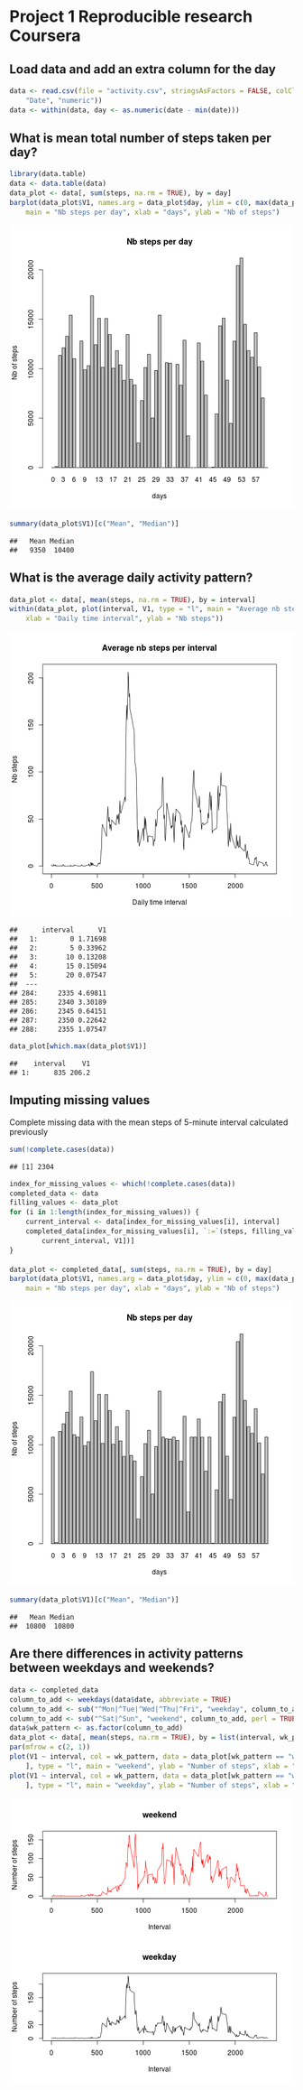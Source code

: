 Project 1 Reproducible research Coursera
========================================================

## Load data and add an extra column for the day


```r
data <- read.csv(file = "activity.csv", stringsAsFactors = FALSE, colClasses = c("numeric", 
    "Date", "numeric"))
data <- within(data, day <- as.numeric(date - min(date)))
```


## What is mean total number of steps taken per day?


```r
library(data.table)
data <- data.table(data)
data_plot <- data[, sum(steps, na.rm = TRUE), by = day]
barplot(data_plot$V1, names.arg = data_plot$day, ylim = c(0, max(data_plot$V1)), 
    main = "Nb steps per day", xlab = "days", ylab = "Nb of steps")
```

![plot of chunk unnamed-chunk-2](figure/unnamed-chunk-2.png) 

```r
summary(data_plot$V1)[c("Mean", "Median")]
```

```
##   Mean Median 
##   9350  10400
```


## What is the average daily activity pattern?


```r
data_plot <- data[, mean(steps, na.rm = TRUE), by = interval]
within(data_plot, plot(interval, V1, type = "l", main = "Average nb steps per interval", 
    xlab = "Daily time interval", ylab = "Nb steps"))
```

![plot of chunk unnamed-chunk-3](figure/unnamed-chunk-3.png) 

```
##      interval      V1
##   1:        0 1.71698
##   2:        5 0.33962
##   3:       10 0.13208
##   4:       15 0.15094
##   5:       20 0.07547
##  ---                 
## 284:     2335 4.69811
## 285:     2340 3.30189
## 286:     2345 0.64151
## 287:     2350 0.22642
## 288:     2355 1.07547
```

```r
data_plot[which.max(data_plot$V1)]
```

```
##    interval    V1
## 1:      835 206.2
```


## Imputing missing values
Complete missing data with the mean steps of 5-minute interval calculated previously

```r
sum(!complete.cases(data))
```

```
## [1] 2304
```

```r
index_for_missing_values <- which(!complete.cases(data))
completed_data <- data
filling_values <- data_plot
for (i in 1:length(index_for_missing_values)) {
    current_interval <- data[index_for_missing_values[i], interval]
    completed_data[index_for_missing_values[i], `:=`(steps, filling_values[interval == 
        current_interval, V1])]
}

data_plot <- completed_data[, sum(steps, na.rm = TRUE), by = day]
barplot(data_plot$V1, names.arg = data_plot$day, ylim = c(0, max(data_plot$V1)), 
    main = "Nb steps per day", xlab = "days", ylab = "Nb of steps")
```

![plot of chunk unnamed-chunk-4](figure/unnamed-chunk-4.png) 

```r
summary(data_plot$V1)[c("Mean", "Median")]
```

```
##   Mean Median 
##  10800  10800
```


## Are there differences in activity patterns between weekdays and weekends?


```r
data <- completed_data
column_to_add <- weekdays(data$date, abbreviate = TRUE)
column_to_add <- sub("^Mon|^Tue|^Wed|^Thu|^Fri", "weekday", column_to_add, perl = TRUE)
column_to_add <- sub("^Sat|^Sun", "weekend", column_to_add, perl = TRUE)
data$wk_pattern <- as.factor(column_to_add)
data_plot <- data[, mean(steps, na.rm = TRUE), by = list(interval, wk_pattern)]
par(mfrow = c(2, 1))
plot(V1 ~ interval, col = wk_pattern, data = data_plot[wk_pattern == "weekend", 
    ], type = "l", main = "weekend", ylab = "Number of steps", xlab = "Interval")
plot(V1 ~ interval, col = wk_pattern, data = data_plot[wk_pattern == "weekday", 
    ], type = "l", main = "weekday", ylab = "Number of steps", xlab = "Interval")
```

![plot of chunk unnamed-chunk-5](figure/unnamed-chunk-5.png) 
